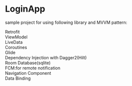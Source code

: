 # LoginApp
sample project for using following library and MVVM pattern:

Retrofit<br>
ViewModel<br>
LiveData<br>
Coroutines<br>
Glide<br>
Dependency Injection with Dagger2(Hilt)<br>
Room Database(sqlite)<br>
FCM:for remote notification<br>
Navigation Component<br>
Data Binding



